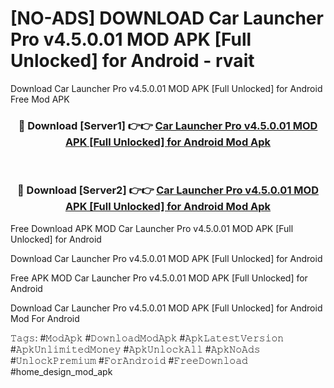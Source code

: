 # [NO-ADS] DOWNLOAD Car Launcher Pro v4.5.0.01 MOD APK [Full Unlocked] for Android - rvait
Download Car Launcher Pro v4.5.0.01 MOD APK [Full Unlocked] for Android Free Mod APK

<div align="center">
<h3>🔴 Download [Server1] 👉👉 <a href="https://apk-comot.site?title=Car_Launcher_Pro_v4.5.0.01_MOD_APK_[Full_Unlocked]_for_Android">Car Launcher Pro v4.5.0.01 MOD APK [Full Unlocked] for Android Mod Apk</a></h3><br>

<h3>🔴 Download [Server2] 👉👉 <a href="https://apk-comot.site?title=Car_Launcher_Pro_v4.5.0.01_MOD_APK_[Full_Unlocked]_for_Android">Car Launcher Pro v4.5.0.01 MOD APK [Full Unlocked] for Android Mod Apk</a></h3>
</div>


Free Download APK MOD Car Launcher Pro v4.5.0.01 MOD APK [Full Unlocked] for Android

Download Car Launcher Pro v4.5.0.01 MOD APK [Full Unlocked] for Android 

Free APK MOD Car Launcher Pro v4.5.0.01 MOD APK [Full Unlocked] for Android 

Download Car Launcher Pro v4.5.0.01 MOD APK [Full Unlocked] for Android Mod For Android

𝚃𝚊𝚐𝚜: #𝙼𝚘𝚍𝙰𝚙𝚔 #𝙳𝚘𝚠𝚗𝚕𝚘𝚊𝚍𝙼𝚘𝚍𝙰𝚙𝚔 #𝙰𝚙𝚔𝙻𝚊𝚝𝚎𝚜𝚝𝚅𝚎𝚛𝚜𝚒𝚘𝚗 #𝙰𝚙𝚔𝚄𝚗𝚕𝚒𝚖𝚒𝚝𝚎𝚍𝙼𝚘𝚗𝚎𝚢 #𝙰𝚙𝚔𝚄𝚗𝚕𝚘𝚌𝚔𝙰𝚕𝚕 #𝙰𝚙𝚔𝙽𝚘𝙰𝚍𝚜 #𝚄𝚗𝚕𝚘𝚌𝚔𝙿𝚛𝚎𝚖𝚒𝚞𝚖 #𝙵𝚘𝚛𝙰𝚗𝚍𝚛𝚘𝚒𝚍 #𝙵𝚛𝚎𝚎𝙳𝚘𝚠𝚗𝚕𝚘𝚊𝚍 #home_design_mod_apk